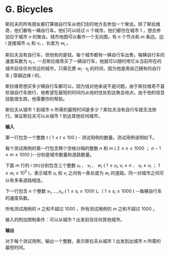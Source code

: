 # G. Bicycles

斯拉夫的所有朋友都打算骑自行车从他们住的地方去参加一个聚会。除了斯拉维奇，他们都有一辆自行车。他们可以经过 $n$ 个城市。他们都住在城市 $1$ ，想去参加位于城市 $n$ 的聚会。城市地图可以看作一个无向图，有 $n$ 个节点和 $m$ 条边。边 $i$ 连接城市 $u_i$ 和 $v_i$ ，长度为 $w_i$ 。

斯拉夫没有自行车，但他有的是钱。每个城市都有一辆自行车出售。每辆自行车的速度系数为 $s_{i}$ 。一旦斯拉维奇买了一辆自行车，他就可以随时用它从当前所在的城市前往任何邻近的城市，只需花费 $w_i \cdot s_j$ 的时间，因为他是用自己拥有的自行车 $j$ 穿越边缘 $i$ 的。

斯拉维奇想买多少辆自行车都可以，因为钱对他来说不是问题。由于斯拉维奇不喜欢骑自行车旅行，他希望在最短的时间内从他的住处到达聚会地点。由于他的信息技能很生疏，他需要你的帮助。

斯拉夫从城市 $1$ 到城市 $n$ 所需的最短时间是多少？斯拉夫没有自行车就无法旅行。保证斯拉夫可以从城市 $1$ 到达其他任何城市。

**输入**

第一行包含一个整数 $t$ ( $1 \leq t \leq 100$ ) - 测试用例的数量。测试用例说明如下。

每个测试用例的第一行包含两个空格分隔的整数 $n$ 和 $m$ ( $2 \leq n \leq 1000$ ； $n - 1 \leq m \leq 1000$ )--分别是城市数量和道路数量。

下面 $m$ 行的 $i$ (th)分别包含三个整数 $u_i$ 、 $v_i$ 、 $w_i$ ( $1 \le u_i, v_i \le n$ 、 $u_i \neq v_i$ ； $1 \leq w_i \leq 10^5$ )，表示城市 $u_i$ 和 $v_i$ 之间有一条长度为 $w_i$ 的道路。同一对城市之间可以有多条道路相连。

下一行包含 $n$ 个整数 $s_1, \ldots, s_n$ ( $1 \leq s_i \leq 1000$ )。( $1 \leq s_i \leq 1000$ ) --每辆自行车的速度系数。

所有测试用例的 $n$ 之和不超过 $1000$ ，所有测试用例的 $m$ 之和不超过 $1000$ 。

输入的附加限制条件：可以从城市 $1$ 出发前往任何其他城市。

**输出**

对于每个测试用例，输出一个整数，表示斯拉夫从城市 $1$ 出发到达城市 $n$ 所需的最短时间。